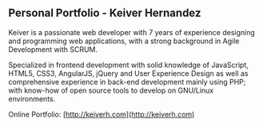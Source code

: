 ## Personal Portfolio - Keiver Hernandez

Keiver is a passionate web developer with 7 years of experience designing and programming web applications, with a strong background in Agile Development with SCRUM.

Specialized in frontend development with solid knowledge of JavaScript, HTML5, CSS3, AngularJS, jQuery and User Experience Design as well as comprehensive experience in back-end development mainly using PHP; with know-how of open source tools to develop on GNU/Linux environments.

Online Portfolio:
[http://keiverh.com](http://keiverh.com)